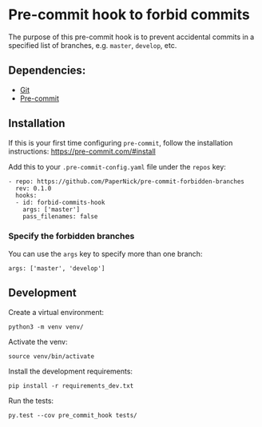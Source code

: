 # Pre-commit hook to forbid commits

The purpose of this pre-commit hook is to prevent accidental commits in a specified list of branches, e.g. `master`, `develop`, etc.


## Dependencies:

* [Git](https://git-scm.com/)
* [Pre-commit](https://github.com/pre-commit/)


## Installation

If this is your first time configuring `pre-commit`, follow the installation instructions:
https://pre-commit.com/#install

Add this to your `.pre-commit-config.yaml` file under the `repos` key:

```
- repo: https://github.com/PaperNick/pre-commit-forbidden-branches
  rev: 0.1.0
  hooks:
  - id: forbid-commits-hook
    args: ['master']
    pass_filenames: false
```


### Specify the forbidden branches

You can use the `args` key to specify more than one branch:

```
args: ['master', 'develop']
```


## Development

Create a virtual environment:

```
python3 -m venv venv/
```

Activate the venv:

```
source venv/bin/activate
```

Install the development requirements:

```
pip install -r requirements_dev.txt
```

Run the tests:

```
py.test --cov pre_commit_hook tests/
```
